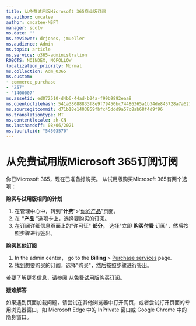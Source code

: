 ```yaml
---
title: 从免费试用版Microsoft 365商业版订阅
ms.author: cmcatee
author: cmcatee-MSFT
manager: scotv
ms.date: ''
ms.reviewer: drjones, jmueller
ms.audience: Admin
ms.topic: article
ms.service: o365-administration
ROBOTS: NOINDEX, NOFOLLOW
localization_priority: Normal
ms.collection: Adm_O365
ms.custom:
- commerce_purchase
- "257"
- "1400007"
ms.assetid: ed072510-d4b6-44ad-b24a-f99b9892eaa8
ms.openlocfilehash: 541a38088833f8e9f79450bc74486365a1b34de845728a7a621a8f21e67cd162
ms.sourcegitcommit: d71b18e1403859fbfc45ddd9a57c8ab68f4d9f96
ms.translationtype: MT
ms.contentlocale: zh-CN
ms.lasthandoff: 08/06/2021
ms.locfileid: "54503570"
---
```

# <a name="buy-a-subscription-to-microsoft-365-from-your-free-trial"></a>从免费试用版Microsoft 365订阅订阅

你已Microsoft 365，现在已准备好购买。 从试用版购买Microsoft 365有两个选项：
  
 **购买与试用版相同的计划**
  
1. 在管理中心中，转到“**计费**”\>“[你的产品](https://go.microsoft.com/fwlink/p/?linkid=842054)”页面。
2. 在 **"产品** "选项卡上，选择要购买的订阅。
3. 在订阅详细信息页面上的"许可证" **部分，** 选择"立即 **购买付费** 订阅"，然后按照步骤进行签出。
 
**购买其他订阅**
  
1. In the admin center， go to the **Billing** \> [Purchase services](https://go.microsoft.com/fwlink/p/?linkid=868433) page.
2. 找到想要购买的订阅，选择"购买"，然后按照步骤进行签出。

若要了解更多信息，请参阅 [从免费试用版购买订阅](/microsoft-365/commerce/try-or-buy-microsoft-365#buy-a-subscription-from-your-free-trial)。

**疑难解答**

如果遇到页面加载问题，请尝试在其他浏览器中打开网页，或者尝试打开页面的专用浏览器窗口，如 Microsoft Edge 中的 InPrivate 窗口或 Google Chrome 中的隐身窗口。